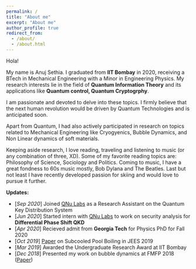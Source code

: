 ```yaml
---
permalink: /
title: "About me"
excerpt: "About me"
author_profile: true
redirect_from: 
  - /about/
  - /about.html
---
```

Hola!

My name is Anuj Sethia. I graduated from **IIT Bombay** in 2020, receiving a BTech in Mechanical Engineering with a Minor in Engineering Physics. My research interests lie in the field of **Quantum Information Theory** and its applications like **Quantum control, Quantum Cryptogrphy**. <br/>

I am passionate and devoted to delve into these topics. I firmly believe that the next human revolution would be driven by Quantum Technologies and is anticipated soon. <br/>

Apart from Quantum, I had also actively participated in research on topics related to Mechanical Engineering like Cryogyenics, Bubble Dynamics, and Non Linear dynamics of soft materials. <br/>

Keeping aside research, I love reading, traveling and listening to music (or any combination of three, XD). Some of my favorite reading topics are: Philosophy of Science, Sociology and Politics. Coming to music, I have a great fondness to 60s music mostly, Bob Dylana and The Beatles. Last but not least I have recently developed passion for skiing and would love to pursue it further. <br/>

**Updates:**
* [*Sep 2020*] Joined [QNu Labs](https://www.qnulabs.com) as a Research Assistant on the Quantum Key Distribution System
* [*Jun 2020*] Started intern with [QNu Labs](https://www.qnulabs.com) to work on security analysis for **Differential Phase Shift QKD**
* [*Apr 2020*] Recieved admit from **Georgia Tech** for Physics PhD for Fall 2020
* [*Oct 2019*] [Paper](https://anujsethia.github.io/files/JEES_2019.pdf) on Subcooled Pool Boiling in JEES 2019
* [*Mar 2019*] Awarded the Undergraduate Research Award at IIT Bombay
* [*Dec 2018*] Presented my work on bubble dynamics at FMFP 2018 ([Paper](https://anujsethia.github.io/files/FMFP_2018.pdf))
<!--* [*Mar 2016*] Awarded Kishore Vaigyanik Protsahan Yojana ([KVPY](http://www.kvpy.iisc.ernet.in/main/index.htm)) Fellowship 
-->

